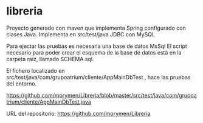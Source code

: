 # libreria

Proyecto generado con maven que implementa Spring configurado con clases Java.
Implementa en src/test/java JDBC con MySQL

Para ejectar las pruebas es necesaria una base de datos MsSql
El script necesario para poder crear el esquema de la base de datos está en la carpeta raíz, llamado SCHEMA.sql.

El fichero localizado en src/test/java/com/grupoatrium/cliente/AppMainDbTest , hace las pruebas del entorno.  

https://github.com/morymen/Libreria/blob/master/src/test/java/com/grupoatrium/cliente/AppMainDbTest.java


URL del repositorio: https://github.com/morymen/Libreria